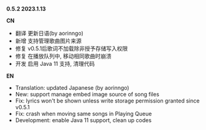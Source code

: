 **0.5.2 2023.1.13**

**CN**
- 翻译 更新日语(by aorinngo)
- 新增 支持管理歌曲图片来源
- 修复 v0.5.1后歌词不加载除非授予存储写入权限
- 修复 在播放队列中, 移动相同歌曲时崩溃
- 开发 启用 Java 11 支持, 清理代码

**EN**
- Translation: updated Japanese (by aorinngo)
- New: support manage embed image source of song files
- Fix: lyrics won't be shown unless write storage permission granted since v0.5.1
- Fix: crash when moving same songs in Playing Queue
- Development: enable Java 11 support, clean up codes